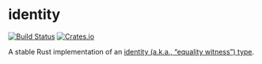 # identity

[![Build Status](https://travis-ci.org/pthariensflame/identity.rs.svg?branch=master)](https://travis-ci.org/pthariensflame/identity.rs)
[![Crates.io](https://img.shields.io/crates/v/identity.svg?maxAge=2592000)](https://crates.io/crates/identity)

A stable Rust implementation of an [identity (a.k.a., “equality witness”) type](https://ncatlab.org/nlab/show/identity+type).
